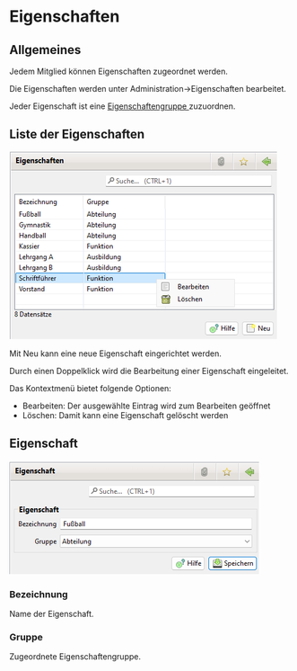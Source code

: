 # Eigenschaften

## Allgemeines

Jedem Mitglied können Eigenschaften zugeordnet werden.

Die Eigenschaften werden unter Administration->Eigenschaften bearbeitet.

Jeder Eigenschaft ist eine [Eigenschaftengruppe ](eigenschaften-gruppen.md)zuzuordnen.

## Liste der Eigenschaften

![](../../../v3.1.x/administration/mitglieder/img/Eigenschaften.png)

Mit Neu kann eine neue Eigenschaft eingerichtet werden.

Durch einen Doppelklick wird die Bearbeitung einer Eigenschaft eingeleitet.

Das Kontextmenü bietet folgende Optionen:

* Bearbeiten: Der ausgewählte Eintrag wird zum Bearbeiten geöffnet
* Löschen: Damit kann eine Eigenschaft gelöscht werden

## Eigenschaft

![](../../../v3.1.x/administration/mitglieder/img/Eigenschaft.png)

### Bezeichnung

Name der Eigenschaft.

### Gruppe

Zugeordnete Eigenschaftengruppe.
